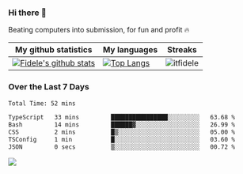 ### Hi there 👋
<p>Beating computers into submission, for fun and profit 🔥</p>

|My github statistics|My languages|Streaks|
|-|-|-|
|[![Fidele's github stats](https://github-readme-stats.vercel.app/api?username=itfidele&count_private=true&show_icons=true&theme=dark&hide_title=true)](https://github.com/itfidele)|[![Top Langs](https://github-readme-stats.vercel.app/api/top-langs/?username=itfidele&show_icons=true&langs_count=8&theme=dark&layout=compact&hide_title=true)](https://github.com/itfidele)|![itfidele](https://github-readme-streak-stats.herokuapp.com/?user=itfidele&theme=dark)

### Over the Last 7 Days
<!--START_SECTION:waka-->

```txt
Total Time: 52 mins

TypeScript   33 mins         ████████████████░░░░░░░░░   63.68 %
Bash         14 mins         ██████▓░░░░░░░░░░░░░░░░░░   26.99 %
CSS          2 mins          █▒░░░░░░░░░░░░░░░░░░░░░░░   05.00 %
TSConfig     1 min           █░░░░░░░░░░░░░░░░░░░░░░░░   03.60 %
JSON         0 secs          ▒░░░░░░░░░░░░░░░░░░░░░░░░   00.72 %
```

<!--END_SECTION:waka-->



![](https://komarev.com/ghpvc/?username=itfidele)
